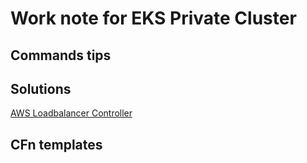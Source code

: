 # Work note for EKS Private Cluster

## Commands tips


## Solutions
[AWS Loadbalancer Controller](AWS_LB_Controller.md)


## CFn templates



